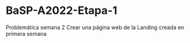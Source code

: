 # BaSP-A2022-Etapa-1
Problemática semana 2
Crear una página web de la Landing creada en primera semana